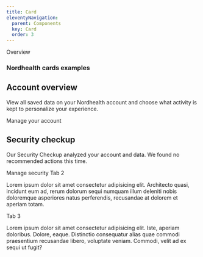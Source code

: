 ```yaml
---
title: Card
eleventyNavigation:
  parent: Components
  key: Card
  order: 3
---
```

<style>
  nord-card {
    margin: 16px 0;
  }
</style>

<nord-tab-group label="Title">
  <nord-tab slot="tab">Overview</nord-tab>
  <nord-tab-panel>
  <h3>
      Nordhealth cards examples
  </h3>
  <nord-card padding="l">
    <h2 slot="header">Account overview</h2>
    <nord-stack direction="horizontal">
      <nord-stack gap="l">
        <p>
          View all saved data on your Nordhealth account and choose what activity is kept to personalize your
          experience.
        </p>
        <nord-button variant="primary">Manage your account</nord-button>
      </nord-stack>
    </nord-stack>
  </nord-card>
  <nord-card padding="l">
    <h2 slot="header">Security checkup</h2>
    <nord-stack direction="horizontal">
      <nord-stack gap="l">
        <p>Our Security Checkup analyzed your account and data. We found no recommended actions this time.</p>
        <nord-button variant="primary">Manage security</nord-button>
      </nord-stack>
    </nord-stack>
  </nord-card>
  </nord-tab-panel>
  <nord-tab slot="tab">Tab 2</nord-tab>
  <nord-tab-panel>
    <p>
      Lorem ipsum dolor sit amet consectetur adipisicing elit. Architecto quasi, incidunt eum ad, rerum dolorum sequi
      numquam illum deleniti nobis doloremque asperiores natus perferendis, recusandae at dolorem et aperiam totam.
    </p>
  </nord-tab-panel>
  <nord-tab slot="tab">Tab 3</nord-tab>
  <nord-tab-panel>
    <p>
      Lorem ipsum dolor sit amet consectetur adipisicing elit. Iste, aperiam doloribus. Dolore, eaque. Distinctio
      consequatur alias quae commodi praesentium recusandae libero, voluptate veniam. Commodi, velit ad ex sequi ut
      fugit?
    </p>
  </nord-tab-panel>
</nord-tab-group>
